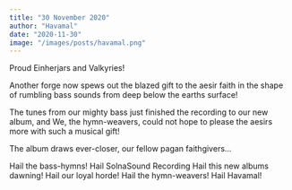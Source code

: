 ```yaml
---
title: "30 November 2020"
author: "Havamal"
date: "2020-11-30"
image: "/images/posts/havamal.png"
---
```


Proud Einherjars and Valkyries!

Another forge now spews out the blazed gift to the aesir faith in the shape of rumbling bass sounds from deep below the earths surface!

The tunes from our mighty bass just finished the recording to our new album, and We, the hymn-weavers, could not hope to please the aesirs more with such a musical gift!

The album draws ever-closer, our fellow pagan faithgivers...

Hail the bass-hymns! Hail SolnaSound Recording Hail this new albums dawning! Hail our loyal horde! Hail the hymn-weavers! Hail Havamal!